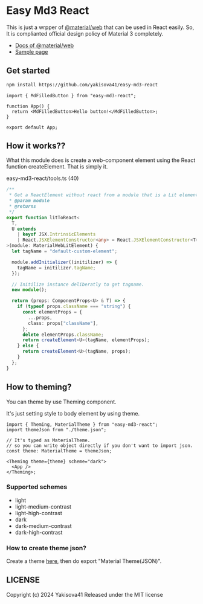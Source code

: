 # Easy Md3 React

This is just a wrpper of [@material/web](https://github.com/material-components/material-web/) that can be used in React easily.
So, It is complianted official design policy of Material 3 completely.

- [Docs of @material/web](https://material-web.dev/)
- [Sample page](https://yakisova41.github.io/easy-md3-react/)

## Get started

```sh
npm install https://github.com/yakisova41/easy-md3-react
```

```tsx
import { MdFilledButton } from "easy-md3-react";

function App() {
  return <MdFilledButton>Hello button!</MdFilledButton>;
}

export default App;
```

## How it works??

What this module does is create a web-component element using the React function createElement. That is simply it.

easy-md3-react/tools.ts (40)

```ts
/**
 * Get a ReactElement without react from a module that is a Lit element. (Doesn't use state and useEffect)
 * @param module
 * @returns
 */
export function litToReact<
  T,
  U extends
    | keyof JSX.IntrinsicElements
    | React.JSXElementConstructor<any> = React.JSXElementConstructor<T>
>(module: MaterialWebLitElement) {
  let tagName = "default-custom-element";

  module.addInitializer((initilizer) => {
    tagName = initilizer.tagName;
  });

  // Initilize instance deliberatly to get tagname.
  new module();

  return (props: ComponentProps<U> & T) => {
    if (typeof props.className === "string") {
      const elementProps = {
        ...props,
        class: props["className"],
      };
      delete elementProps.className;
      return createElement<U>(tagName, elementProps);
    } else {
      return createElement<U>(tagName, props);
    }
  };
}
```

## How to theming?

You can theme by use Theming component.

It's just setting style to body element by using theme.

```tsx
import { Theming, MaterialTheme } from "easy-md3-react";
import themeJson from "./theme.json";

// It's typed as MaterialTheme.
// so you can write object directly if you don't want to import json.
const theme: MaterialTheme = themeJson;

<Theming theme={theme} scheme="dark">
  <App />
</Theming>;
```

### Supported schemes

- light
- light-medium-contrast
- light-high-contrast
- dark
- dark-medium-contrast
- dark-high-contrast

### How to create theme json?

Create a theme [here](https://material-foundation.github.io/material-theme-builder/),
then do export "Material Theme(JSON)".

## LICENSE

Copyright (c) 2024 Yakisova41
Released under the MIT license
